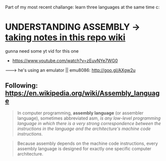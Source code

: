 Part of my most recent challange: learn three languages at the same time c:

  
# UNDERSTANDING ASSEMBLY -> [taking notes in this repo wiki](https://github.com/RuiFilipeCampos/assembly_cosine/wiki)

gunna need some yt vid for this one

- https://www.youtube.com/watch?v=zEuvNYe7WG0

---> he's using an emulator || emu8086: http://goo.gl/AXgw2u

## Following: https://en.wikipedia.org/wiki/Assembly_language


> In computer programming, **assembly language** (or assembler language), sometimes abbreviated asm, *is any low-level programming language in which there is a very strong correspondence between the instructions in the language and the architecture's machine code instructions*.

> Because assembly depends on the machine code instructions, every assembly language is designed for exactly one specific computer architecture. 
